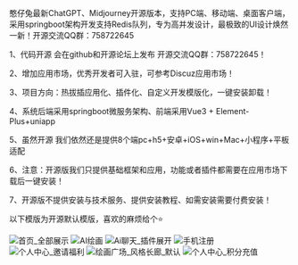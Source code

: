 憨仔兔最新ChatGPT、Midjourney开源版本，支持PC端、移动端、桌面客户端，采用springboot架构开发支持Redis队列，专为高并发设计，最极致的UI设计焕然一新！开源交流QQ群：758722645

1、代码开源 会在github和开源论坛上发布 开源交流QQ群：758722645！

2、增加应用市场，优秀开发者可入驻，可参考Discuz应用市场！

3、项目方向：热拔插应用化、插件化、自定义开发模版化，一键安装卸载！

4、系统后端采用springboot微服务架构、前端采用Vue3 + Element-Plus+uniapp

5、虽然开源 我们依然还是提供8个端pc+h5+安卓+iOS+win+Mac+小程序+平板适配

6、注意：开源版我们只提供基础框架和应用，功能或者插件都需要在应用市场下载后一键安装！

7、开源版不提供安装与技术服务、提供安装教程、如需安装需要付费安装！

以下模版为开源默认模版，喜欢的麻烦给个⭐️

![首页_全部展示](https://github.com/hanzaitu/hanzaitu-aigc/assets/129652683/fca010c8-4611-405b-8a16-d841e4df62c0)
![AI绘画](https://github.com/hanzaitu/hanzaitu-aigc/assets/129652683/a63883c5-a677-4954-9ccc-a53e84da14ba)
![Ai聊天_插件展开](https://github.com/hanzaitu/hanzaitu-aigc/assets/129652683/08fb1c53-6f66-42c6-b5f7-7c842b6a603c)
![手机注册](https://github.com/hanzaitu/hanzaitu-aigc/assets/129652683/ba38fe56-aabc-4f20-9222-d5c5cc43e3d5)
![个人中心_邀请福利](https://github.com/hanzaitu/hanzaitu-aigc/assets/129652683/dd7fe1aa-0d43-4a3a-a6b1-4fe0f902673f)
![绘画广场_风格长廊_默认](https://github.com/hanzaitu/hanzaitu-aigc/assets/129652683/24573d38-b5e5-4002-b0ce-867a92ee9ceb)
![个人中心_积分充值](https://github.com/hanzaitu/hanzaitu-aigc/assets/129652683/98e8dd48-75b9-4363-a88d-cffa2f3882ff)

